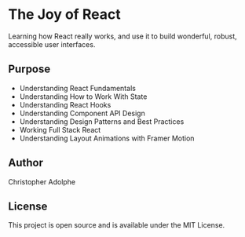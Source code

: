 # The Joy of React
Learning how React really works, and use it to build wonderful, robust, accessible user interfaces.

## Purpose
* Understanding React Fundamentals
* Understanding How to Work With State
* Understanding React Hooks
* Understanding Component API Design
* Understanding Design Patterns and Best Practices
* Working Full Stack React
* Understanding Layout Animations with Framer Motion

## Author
Christopher Adolphe

## License
This project is open source and is available under the MIT License.
